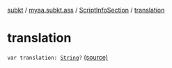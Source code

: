 [subkt](../../index.md) / [myaa.subkt.ass](../index.md) / [ScriptInfoSection](index.md) / [translation](./translation.md)

# translation

`var translation: `[`String`](https://kotlinlang.org/api/latest/jvm/stdlib/kotlin/-string/index.html)`?` [(source)](https://github.com/Myaamori/SubKt/blob/0.1.13/src/main/kotlin/myaa/subkt/ass/parser.kt#L792)
